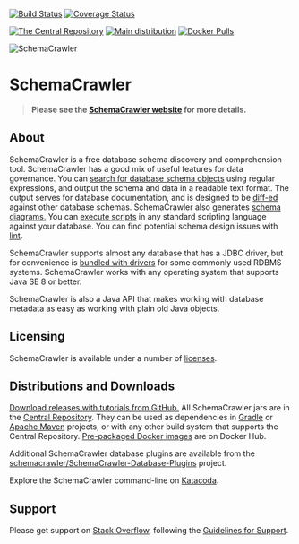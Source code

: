 [![Build Status](https://img.shields.io/travis/schemacrawler/schemacrawler.svg)](https://travis-ci.org/schemacrawler/SchemaCrawler)
[![Coverage Status](https://coveralls.io/repos/github/schemacrawler/SchemaCrawler/badge.svg)](https://coveralls.io/github/schemacrawler/SchemaCrawler)

[![The Central Repository](https://img.shields.io/maven-central/v/us.fatehi/schemacrawler.svg)](https://search.maven.org/search?q=g:us.fatehi%20a:schemacrawler*)
[![Main distribution](https://img.shields.io/badge/zip-download-blue.svg)](https://github.com/schemacrawler/SchemaCrawler/releases/latest)
[![Docker Pulls](https://img.shields.io/docker/pulls/schemacrawler/schemacrawler.svg)](https://hub.docker.com/r/schemacrawler/schemacrawler/)

![SchemaCrawler](https://raw.githubusercontent.com/schemacrawler/SchemaCrawler/master/schemacrawler-distrib/src/site/resources/images/schemacrawler_logo.png) 

# SchemaCrawler

> **Please see the [SchemaCrawler website](http://www.schemacrawler.com/) for more details.**

## About

SchemaCrawler is a free database schema discovery and comprehension tool. SchemaCrawler has a good mix of useful features for data governance. You can [search for database schema objects](https://www.schemacrawler.com/schemacrawler_grep.html) using regular expressions, and output the schema and data in a readable text format. The output serves for database documentation, and is designed to be [diff-ed](http://en.wikipedia.org/wiki/Diff) against other database schemas. SchemaCrawler also generates [schema diagrams.](https://www.schemacrawler.com/diagramming.html) You can [execute scripts](https://www.schemacrawler.com/scripting.html) in any standard scripting language against your database. You can find potential schema design issues with [lint](https://www.schemacrawler.com/lint.html). 

SchemaCrawler supports almost any database that has a JDBC driver, but for convenience is [bundled with drivers](https://www.schemacrawler.com/database-support.html) for some commonly used RDBMS systems. SchemaCrawler works with any operating system that supports Java SE 8 or better.

SchemaCrawler is also a Java API that makes working with database metadata as easy as working with plain old Java objects.

## Licensing

SchemaCrawler is available under a number of [licenses](https://www.schemacrawler.com/license.html).

## Distributions and Downloads

[Download releases with tutorials from GitHub.](https://github.com/sualeh/SchemaCrawler/releases) All SchemaCrawler jars are in the [Central Repository](https://search.maven.org/search?q=g:us.fatehi%20a:schemacrawler*). They can be used as dependencies in [Gradle](https://gradle.org/) or [Apache Maven](http://maven.apache.org/) projects, or with any other build system that supports the Central Repository. [Pre-packaged Docker images](https://hub.docker.com/r/schemacrawler/schemacrawler/) are on Docker Hub. 

Additional SchemaCrawler database plugins are available from the [schemacrawler/SchemaCrawler-Database-Plugins](https://github.com/schemacrawler/SchemaCrawler-Database-Plugins) project.

Explore the SchemaCrawler command-line on [Katacoda](https://www.katacoda.com/schemacrawler).

## Support

Please get support on [Stack Overflow](http://stackoverflow.com/search?tab=newest&q=schemacrawler), following the [Guidelines for Support](https://www.schemacrawler.com/consulting.html).

